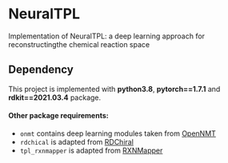 # NeuralTPL

Implementation of NeuralTPL: a deep learning approach for reconstructingthe chemical reaction space

## Dependency

This project is implemented with **python3.8**, **pytorch==1.7.1** and **rdkit==2021.03.4** package. 
#### Other package requirements:
- `onmt` contains deep learning modules taken from [OpenNMT](https://github.com/OpenNMT/OpenNMT-py)
- `rdchical` is adapted from [RDChiral](https://github.com/connorcoley/rdchiral.git)
- `tpl_rxnmapper` is adapted from [RXNMapper](https://github.com/rxn4chemistry/rxnmapper.git)

